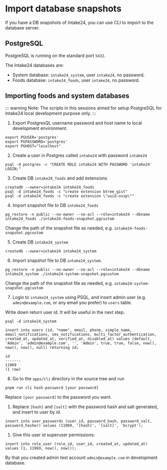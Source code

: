 # Import database snapshots

If you have a DB snapshots of Intake24, you can use CLI to import to the database server.

## PostgreSQL

PostgreSQL is running on the standard port `5432`.

The Intake24 databases are:

- System database: `intake24_system`, user `intake24`, no password.
- Foods database: `intake24_foods`, user `intake24`, no password.

## Importing foods and system databases

::: warning
Note: The scripts in this sessions aimed for setup PostgreSQL for Intake24 local development purpose only.
:::

1. Export PostgresQL username password and host name to local development environment.

```
export PGUSER='postgres'
export PGPASSWORD='postgres'
export PGHOST="localhost"
```

2. Create a user in Postgres called `intake24` with password `intake24`

```
psql -d postgres -c "CREATE ROLE intake24 WITH PASSWORD 'intake24' LOGIN;"
```

3. Create DB `intake24_foods` and add extensions

```
createdb --owner=intake24 intake24_foods
psql -d intake24_foods -c "create extension btree_gist"
psql -d intake24_foods -c "create extension \"uuid-ossp\""
```

4. Import snapshot file to DB `intake24_foods`

```
pg_restore -n public --no-owner --no-acl --role=intake24 --dbname intake24_foods ./intake24-foods-snapshot.pgcustom
```

Change the path of the snapshot file as needed, e.g. `intake24-foods-snapshot.pgcustom`

5. Create DB `intake24_system`

```
createdb --owner=intake24 intake24_system
```

6. Import snapshot file to DB `intake24_system`.

```
pg_restore -n public --no-owner --no-acl --role=intake24 --dbname intake24_system ./intake24-system-snapshot.pgcustom
```

Change the path of the snapshot file as needed, e.g. `intake24-system-snapshot.pgcustom`

7. Login to `intake24_system` using PSQL, and insert admin user (e.g. `admin@example.com`, or any email you prefer) to `users` table.

Write down return user id. It will be useful in the next step.

```
psql -d intake24_system

insert into users (id, "name", email, phone, simple_name, email_notifications, sms_notifications, multi_factor_authentication, created_at, updated_at, verified_at, disabled_at) values (default, 'Admin', 'admin@example.com', '', 'Admin', true, true, false, now(), now(), now(), null) returning id;
```

```
id
-------
11969
(1 row)
```

8. Go to the `apps/cli` directory in the source tree and run

```
pnpm run cli hash-password [your password]
```

Replace `[your password]` to the password you want.

1. Replace `[hash]` and `[salt]` with the password hash and salt generated, and insert to user by id.

```
insert into user_passwords (user_id, password_hash, password_salt, password_hasher) values (11969, '[hash]', '[salt]', 'bcrypt');
```

1. Give this user id superuser permissions:

```
insert into role_user (role_id, user_id, created_at, updated_at) values (1, 11969, now(), now());
```

By that you created admin test account `admin@example.com` in development database.
